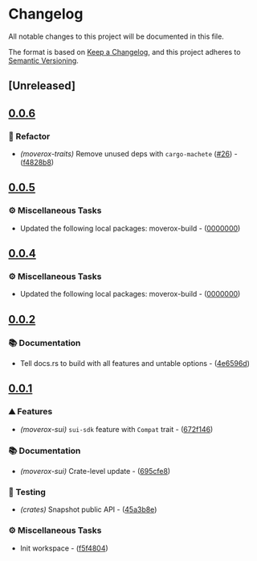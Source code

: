 # Changelog

All notable changes to this project will be documented in this file.

The format is based on [Keep a Changelog](https://keepachangelog.com/en/1.0.0/),
and this project adheres to [Semantic Versioning](https://semver.org/spec/v2.0.0.html).

## [Unreleased]

## [0.0.6](https://github.com/0xangelo/moverox/compare/moverox-sui-v0.0.5...moverox-sui-v0.0.6)

### 🚜 Refactor

- *(moverox-traits)* Remove unused deps with `cargo-machete` ([#26](https://github.com/0xangelo/moverox/pull/26)) - ([f4828b8](https://github.com/0xangelo/moverox/commit/f4828b847ea627600adbdce94bc932527610ec43))


## [0.0.5](https://github.com/0xangelo/moverox/compare/moverox-sui-v0.0.4...moverox-sui-v0.0.5)

### ⚙️ Miscellaneous Tasks

- Updated the following local packages: moverox-build - ([0000000](https://github.com/0xangelo/moverox/commit/0000000))


## [0.0.4](https://github.com/0xangelo/moverox/compare/moverox-sui-v0.0.3...moverox-sui-v0.0.4)

### ⚙️ Miscellaneous Tasks

- Updated the following local packages: moverox-build - ([0000000](https://github.com/0xangelo/moverox/commit/0000000))


## [0.0.2](https://github.com/0xangelo/moverox/compare/moverox-sui-v0.0.1...moverox-sui-v0.0.2)

### 📚 Documentation

- Tell docs.rs to build with all features and untable options - ([4e6596d](https://github.com/0xangelo/moverox/commit/4e6596d5e830a3d07fa0649b5da46726231718b1))


## [0.0.1](https://github.com/0xangelo/moverox/compare/moverox-sui-v0.0.0...moverox-sui-v0.0.1)

### ⛰️ Features

- *(moverox-sui)* `sui-sdk` feature with `Compat` trait - ([672f146](https://github.com/0xangelo/moverox/commit/672f146b8092aa3576a836edc7678517dcdc96fc))

### 📚 Documentation

- *(moverox-sui)* Crate-level update - ([695cfe8](https://github.com/0xangelo/moverox/commit/695cfe803812a387421c698dba3823e9f118dd94))

### 🧪 Testing

- *(crates)* Snapshot public API - ([45a3b8e](https://github.com/0xangelo/moverox/commit/45a3b8e11ce76e14498965af61e457a1b80663fb))

### ⚙️ Miscellaneous Tasks

- Init workspace - ([f5f4804](https://github.com/0xangelo/moverox/commit/f5f4804fe2dde0a7ab6e00fc3227d7fcd33a44e5))

